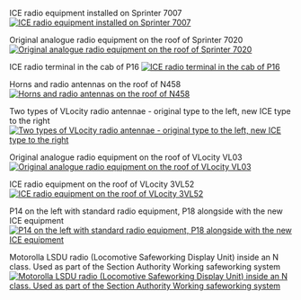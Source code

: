 ICE radio equipment installed on Sprinter 7007
<a href="http://railgallery.wongm.com/vline-bits/F117_8605.jpg.html"><img src="http://railgallery.wongm.com/cache/vline-bits/F117_8605_595.jpg?cached=1485038880" alt="ICE radio equipment installed on Sprinter 7007" /></a>

Original analogue radio equipment on the roof of Sprinter 7020
<a href="http://railgallery.wongm.com/vline-bits/F117_8606.jpg.html"><img src="http://railgallery.wongm.com/cache/vline-bits/F117_8606_595.jpg?cached=1485039319" alt="Original analogue radio equipment on the roof of Sprinter 7020" /></a>

ICE radio terminal in the cab of P16
<a href="http://railgallery.wongm.com/loco-bits/F113_8686.jpg.html"><img src="http://railgallery.wongm.com/cache/loco-bits/F113_8686_595.jpg?cached=1457403303" alt="ICE radio terminal in the cab of P16" /></a>

Horns and radio antennas on the roof of N458
<a href="http://railgallery.wongm.com/vline-bits/F109_8829.jpg.html"><img src="http://railgallery.wongm.com/cache/vline-bits/F109_8829_595.jpg?cached=1423272896" alt="Horns and radio antennas on the roof of N458" /></a>

Two types of VLocity radio antennae - original type to the left, new ICE type to the right
<a href="http://railgallery.wongm.com/vline-bits/F111_5422.jpg.html"><img src="http://railgallery.wongm.com/cache/vline-bits/F111_5422_595.jpg?cached=1435658416" alt="Two types of VLocity radio antennae - original type to the left, new ICE type to the right" /></a>

Original analogue radio equipment on the roof of VLocity VL03
<a href="http://railgallery.wongm.com/vline-bits/F108_9756.jpg.html"><img src="http://railgallery.wongm.com/cache/vline-bits/F108_9756_595.jpg?cached=1415170710" alt="Original analogue radio equipment on the roof of VLocity VL03" /></a>

ICE radio equipment on the roof of VLocity 3VL52
<a href="http://railgallery.wongm.com/vline-bits/F109_2587.jpg.html"><img src="http://railgallery.wongm.com/cache/vline-bits/F109_2587_595.jpg?cached=1416736376" alt="ICE radio equipment on the roof of VLocity 3VL52" /></a>


P14 on the left with standard radio equipment, P18 alongside with the new ICE equipment
<a href="http://railgallery.wongm.com/vline-workshops-yards/F111_7715.jpg.html"><img src="http://railgallery.wongm.com/cache/vline-workshops-yards/F111_7715_595.jpg?cached=1437780514" alt="P14 on the left with standard radio equipment, P18 alongside with the new ICE equipment" /></a>



Motorolla LSDU radio (Locomotive Safeworking Display Unit) inside an N class. Used as part of the Section Authority Working safeworking system
<a href="http://railgallery.wongm.com/loco-bits/196_9603.jpg.html"><img src="http://railgallery.wongm.com/cache/loco-bits/196_9603_595.jpg?cached=1405606337" alt="Motorolla LSDU radio (Locomotive Safeworking Display Unit) inside an N class. Used as part of the Section Authority Working safeworking system" /></a>